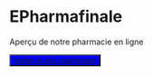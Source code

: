 # EPharmafinale
Aperçu de notre pharmacie en ligne

<button style="background:Blue;"><a href="../Acceuil/index.html">Visiter le site maintenant</a></button>

